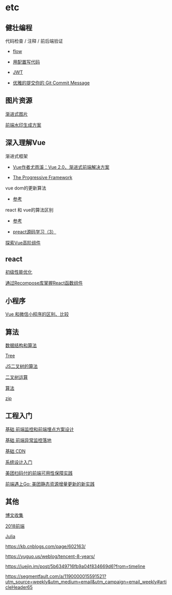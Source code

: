 # etc

## 健壮编程

代码检查 / 注释 / 前后端验证

* [flow](https://flow.org/en/)

* [用配置写代码](https://segmentfault.com/a/1190000015643488?utm_source=weekly&utm_medium=email&utm_campaign=email_weekly)

* [JWT](https://blog.fundebug.com/2018/07/12/what-is-jwt/)

* [优雅的提交你的 Git Commit Message](https://mp.weixin.qq.com/s/M7JIUNo3_RqsDbMp-w-FBg)

## 图片资源

[渐进式图片](https://www.zhangxinxu.com/wordpress/2013/01/progressive-jpeg-image-and-so-on/)

[前端水印生成方案](https://musicfe.cn/page/15)

## 深入理解Vue

渐进式框架

* [Vue作者尤雨溪：Vue 2.0，渐进式前端解决方案](https://mp.weixin.qq.com/s?__biz=MzUxMzcxMzE5Ng==&mid=2247485737&amp;idx=1&amp;sn=14fe8a5c72aaa98c11bf6fc57ae1b6c0&source=41#wechat_redirect)

* [The Progressive Framework](http://slides.com/evanyou/progressive-javascript#/)

vue dom的更新算法

* [参考](https://blog.csdn.net/u010692018/article/details/78799335/)

react 和 vue的算法区别

* [参考](https://blog.csdn.net/m6i37jk/article/details/78140159)

* [preact源码学习（3）](https://segmentfault.com/a/1190000010349289)

[探索Vue高阶组件](http://hcysun.me/2018/01/05/%E6%8E%A2%E7%B4%A2Vue%E9%AB%98%E9%98%B6%E7%BB%84%E4%BB%B6/)

## react

[初级性能优化](https://segmentfault.com/a/1190000015366521)

[通过Recompose库掌握React函数组件](https://juejin.im/entry/5b7a989651882542b03e5412)

## 小程序

[Vue 和微信小程序的区别、比较](https://mp.weixin.qq.com/s/C74XVgzmKKl4OEUiKQb_cQ)

## 算法

[数据结构和算法](https://zhuanlan.zhihu.com/p/37289934)

[Tree](https://mp.weixin.qq.com/s/dKYlKuD2wrMAK-bRBHHASg)

[JS二叉树的算法](http://www.cnblogs.com/ghostgift/archive/2013/03/04/2941723.html)

[二叉树运算](https://blog.csdn.net/qq_36048015/article/details/77899447)

[算法](https://www.cnblogs.com/flowerszhong/archive/2011/09/14/2176374.html#3884340)

[zip](https://www.cnblogs.com/esingchan/p/3958962.html)

## 工程入门

[基础 前端监控和前端埋点方案设计](https://juejin.im/post/5b62d68df265da0f9d1a1cd6)

[基础 前端异常监控落地](https://zhuanlan.zhihu.com/p/26085642)

[基础 CDN](https://zhuanlan.zhihu.com/p/39028766)

[系统设计入门](https://github.com/donnemartin/system-design-primer/blob/master/README-zh-Hans.md)

[美团扫码付的前端可用性保障实践](https://juejin.im/post/5b6d532ee51d4517df154d39)

[前端遇上Go: 美团静态资源增量更新的新实践](https://tech.meituan.com/fe_and_golang.html)

## 其他

[博文收集](https://github.com/FrankFang/best-chinese-front-end-blogs)

[2018前端](https://mp.weixin.qq.com/s/LvooedOYCJzM8G20Tlw0HQ)

[Julia](https://mp.weixin.qq.com/s/dvVQ9H14eyVjyD4yhadRnQ)

<https://kb.cnblogs.com/page/602163/>

<https://yuguo.us/weblog/tencent-8-years/>

<https://juejin.im/post/5b6349716fb9a04f834669d6?from=timeline>

<https://segmentfault.com/a/1190000015591521?utm_source=weekly&utm_medium=email&utm_campaign=email_weekly#articleHeader65>
